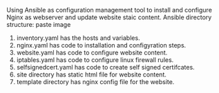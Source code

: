 Using Ansible as configuration management tool to install and configure Nginx as webserver and update website staic content.
Ansible directory structure:
paste image

1) inventory.yaml has the hosts and variables.
2) nginx.yaml has code to installation and configyration steps.
3) website.yaml has code to configure website content.
4) iptables.yaml has code to configure linux firewall rules.
5) selfsignedcert.yaml has code to create self signed certifcates.
6) site directory has static html file for website content.
7) template directory has nginx config file for the website.

